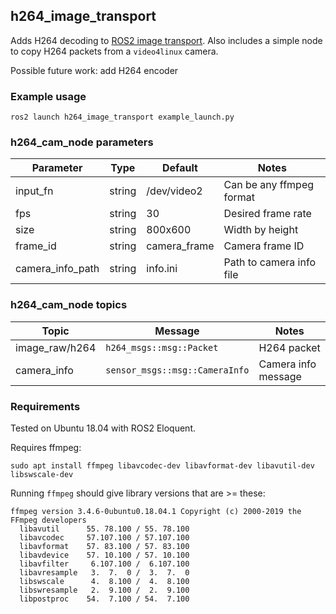 ## h264_image_transport

Adds H264 decoding to [ROS2 image transport](https://index.ros.org/p/image_transport/github-ros-perception-image_common/).
Also includes a simple node to copy H264 packets from a `video4linux` camera.

Possible future work: add H264 encoder
 
### Example usage
~~~
ros2 launch h264_image_transport example_launch.py
~~~

### h264_cam_node parameters

| Parameter | Type | Default | Notes |
|---|---|---|---|
| input_fn | string | /dev/video2 | Can be any ffmpeg format |
| fps | string | 30 | Desired frame rate |
| size | string | 800x600 | Width by height |
| frame_id | string | camera_frame | Camera frame ID |
| camera_info_path | string | info.ini | Path to camera info file |

### h264_cam_node topics

| Topic | Message | Notes |
|---|---|---|
| image_raw/h264 | `h264_msgs::msg::Packet` | H264 packet |
| camera_info | `sensor_msgs::msg::CameraInfo` | Camera info message |


### Requirements

Tested on Ubuntu 18.04 with ROS2 Eloquent.

Requires ffmpeg:
~~~
sudo apt install ffmpeg libavcodec-dev libavformat-dev libavutil-dev libswscale-dev
~~~

Running `ffmpeg` should give library versions that are >= these:
~~~
ffmpeg version 3.4.6-0ubuntu0.18.04.1 Copyright (c) 2000-2019 the FFmpeg developers
  libavutil      55. 78.100 / 55. 78.100
  libavcodec     57.107.100 / 57.107.100
  libavformat    57. 83.100 / 57. 83.100
  libavdevice    57. 10.100 / 57. 10.100
  libavfilter     6.107.100 /  6.107.100
  libavresample   3.  7.  0 /  3.  7.  0
  libswscale      4.  8.100 /  4.  8.100
  libswresample   2.  9.100 /  2.  9.100
  libpostproc    54.  7.100 / 54.  7.100
~~~

